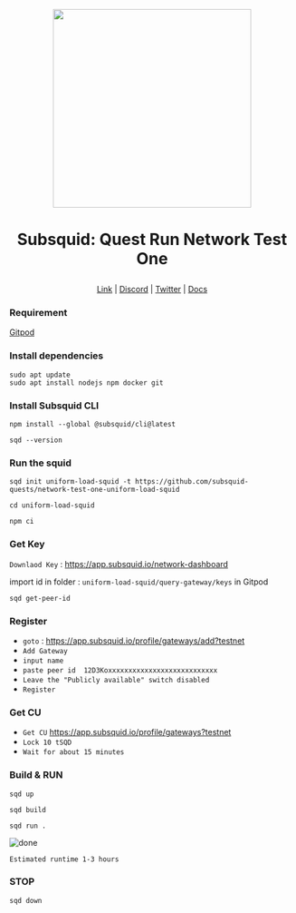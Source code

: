 <p align="center">
  <img height="350" height="350" src="https://github.com/catsmile100/Subsquid/assets/85368621/942db58e-fbaa-43d0-b539-541e640da311">
</p>
<h1>
<p align="center"> Subsquid: Quest Run Network Test One </p>
</h1>

<p align="center">
  <a href="https://subsquid.io">Link</a> |
  <a href="https://discord.com/invite/subsquid">Discord</a> |
  <a href="https://twitter.com/subsquid">Twitter</a> |
  <a href="https://github.com/subsquid-quests/network-test-one-uniform-load-squid">Docs</a> 
</p>

### Requirement

[Gitpod ](https://www.gitpod.io/)

### Install dependencies
```
sudo apt update
sudo apt install nodejs npm docker git
```

### Install Subsquid CLI
```
npm install --global @subsquid/cli@latest
```
```
sqd --version
```

### Run the squid
```
sqd init uniform-load-squid -t https://github.com/subsquid-quests/network-test-one-uniform-load-squid
```
```
cd uniform-load-squid
```
```
npm ci
```

### Get Key

`Downlaod Key` : https://app.subsquid.io/network-dashboard

import id in folder : `uniform-load-squid/query-gateway/keys` in Gitpod
```
sqd get-peer-id
```

### Register
- `goto` : https://app.subsquid.io/profile/gateways/add?testnet
- `Add Gateway`
- `input name`
- `paste peer id  12D3Koxxxxxxxxxxxxxxxxxxxxxxxxxxx`
- `Leave the "Publicly available" switch disabled`
- `Register`


### Get CU
- `Get CU` https://app.subsquid.io/profile/gateways?testnet
- `Lock 10 tSQD`
- `Wait for about 15 minutes`

### Build & RUN
```
sqd up
```
```
sqd build
```
```
sqd run .
```
![done](https://github.com/catsmile100/Subsquid/assets/85368621/5f519d7a-46fc-4284-89aa-3f0771f64ea4)

`Estimated runtime 1-3 hours`
### STOP
```
sqd down
```


